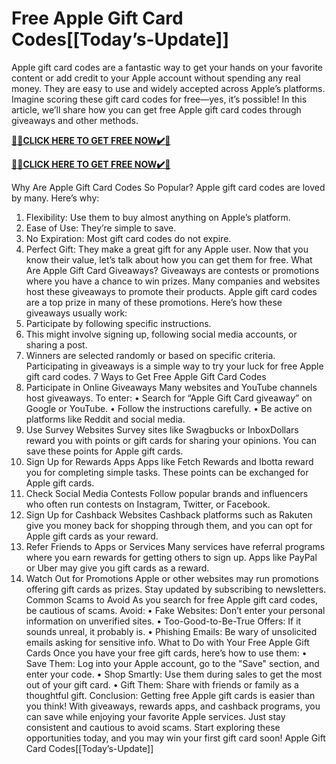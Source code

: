 #   Free Apple Gift Card Codes[[Today’s-Update]]


Apple gift card codes are a fantastic way to get your hands on your favorite content or add credit to your Apple account without spending any real money. They are easy to use and widely accepted across Apple’s platforms. Imagine scoring these gift card codes for free—yes, it’s possible! In this article, we’ll share how you can get free Apple gift card codes through giveaways and other methods.

**[🎁🎁CLICK HERE TO GET FREE NOW✔️🎁](https://rewardscraft.com/apple-gift-card-codes)**


**[🎁🎁CLICK HERE TO GET FREE NOW✔️🎁](https://rewardscraft.com/apple-gift-card-codes)**


Why Are Apple Gift Card Codes So Popular?
Apple gift card codes are loved by many. Here’s why:
1.	Flexibility: Use them to buy almost anything on Apple’s platform.
2.	Ease of Use: They’re simple to save.
3.	No Expiration: Most gift card codes do not expire.
4.	Perfect Gift: They make a great gift for any Apple user.
Now that you know their value, let’s talk about how you can get them for free.
What Are Apple Gift Card Giveaways?
Giveaways are contests or promotions where you have a chance to win prizes. Many companies and websites host these giveaways to promote their products. Apple gift card codes are a top prize in many of these promotions.
Here’s how these giveaways usually work:
1.	Participate by following specific instructions.
2.	This might involve signing up, following social media accounts, or sharing a post.
3.	Winners are selected randomly or based on specific criteria.
Participating in giveaways is a simple way to try your luck for free Apple gift card codes.
7 Ways to Get Free Apple Gift Card Codes
1.	Participate in Online Giveaways
Many websites and YouTube channels host giveaways. To enter:
• Search for “Apple Gift Card giveaway” on Google or YouTube.
• Follow the instructions carefully.
• Be active on platforms like Reddit and social media.
2.	Use Survey Websites
Survey sites like Swagbucks or InboxDollars reward you with points or gift cards for sharing your opinions. You can save these points for Apple gift cards.
3.	Sign Up for Rewards Apps
Apps like Fetch Rewards and Ibotta reward you for completing simple tasks. These points can be exchanged for Apple gift cards.
4.	Check Social Media Contests
Follow popular brands and influencers who often run contests on Instagram, Twitter, or Facebook.
5.	Sign Up for Cashback Websites
Cashback platforms such as Rakuten give you money back for shopping through them, and you can opt for Apple gift cards as your reward.
6.	Refer Friends to Apps or Services
Many services have referral programs where you earn rewards for getting others to sign up. Apps like PayPal or Uber may give you gift cards as a reward.
7.	Watch Out for Promotions
Apple or other websites may run promotions offering gift cards as prizes. Stay updated by subscribing to newsletters.
Common Scams to Avoid
As you search for free Apple gift card codes, be cautious of scams. Avoid:
• Fake Websites: Don’t enter your personal information on unverified sites.
• Too-Good-to-Be-True Offers: If it sounds unreal, it probably is.
• Phishing Emails: Be wary of unsolicited emails asking for sensitive info.
What to Do with Your Free Apple Gift Cards
Once you have your free gift cards, here’s how to use them:
• Save Them: Log into your Apple account, go to the "Save" section, and enter your code.
• Shop Smartly: Use them during sales to get the most out of your gift card.
• Gift Them: Share with friends or family as a thoughtful gift.
Conclusion:
Getting free Apple gift cards is easier than you think! With giveaways, rewards apps, and cashback programs, you can save while enjoying your favorite Apple services. Just stay consistent and cautious to avoid scams. Start exploring these opportunities today, and you may win your first gift card soon!
 Apple Gift Card Codes[[Today’s-Update]]


